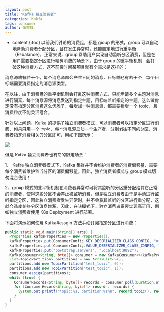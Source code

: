 ```yaml
---
layout: post
title: "Kafka 独立消费者"
categories: Kakfa
tags: consumer
author: 张乘辉
---
```


* content
{:toc}
以前我们讨论的消费组，都是 group 的形式，group 可以自动地帮助消费者分配分区，且在发生异常时，还能自定地进行重平衡（Rebalance）。正常来说，group 帮助用户实现自动监听分区消费，但是在用户需要指定分区进行精确消费的场景下，由于 group 的重平衡机制，会打破这种消费方式，这不前段时间某项目就有个需求是这样的：

消息源端有若干个，每个消息源都会产生不同的消息，目标端也有若干个，每个目标端需要消费指定的消息源类型。





















在以往，由于消费组的重平衡机制会打乱这种消费方式，只能申请多个主题对消息进行隔离，每个消息源将消息发送到指定主题，目标端监听指定的主题。这么做肯定没有指定分区消费这么优雅了，每增加一种消息源，都需要新增一个 topic，且消费粒度不能灵活组合。

针对以上问题，Kafka 的提供了独立消费者模式，可以消费者可以指定分区进行消费，如果只用一个 topic，每个消息源启动一个生产者，分别发往不同的分区，消费者指定消费相关的分区即可，用如下图所示：

![](https://gitee.com/objcoding/md-picture/raw/master/img/20200919125216.png)

但是 Kafka 独立消费者也有它的限定场景：

1、 Kafka 独立消费者模式下，Kafka 集群并不会维护消费者的消费偏移量，需要每个消费者维护监听分区的消费偏移量，因此，独立消费者模式与 group 模式切勿混合使用！

2、group 模式的重平衡机制在消费者异常时可将其监听的分区重分配给其它正常的消费者，使得这些分区不会停止被监听消费，但是独立消费者由于是手动进行监听指定分区，因此独立消费者发生异常时，并不会将其监听的分区进行重分配，这就会造成某些分区消息堆积。因此，在该模式下，独立消费者需要实现高可用，例如独立消费者使用 K8s Deployment 进行部署。

下面将演示如何使用 Kafka#assgin 方法手动订阅指定分区进行消费：

```java
public static void main(String[] args) {
  Properties kafkaProperties = new Properties();
  kafkaProperties.put(ConsumerConfig.KEY_DESERIALIZER_CLASS_CONFIG, "org.apache.kafka.common.serialization.StringDeserializer");
  kafkaProperties.put(ConsumerConfig.VALUE_DESERIALIZER_CLASS_CONFIG, "org.apache.kafka.common.serialization.ByteArrayDeserializer");
  kafkaProperties.put("bootstrap.servers", "localhost:9092");
  KafkaConsumer<String, byte[]> consumer = new KafkaConsumer<>(kafkaProperties);
  List<TopicPartition> partitions = new ArrayList<>();
  partitions.add(new TopicPartition("test_topic", 0));
  partitions.add(new TopicPartition("test_topic", 1));
  consumer.assign(partitions);
  while (true) {
    ConsumerRecords<String, byte[]> records = consumer.poll(Duration.ofMillis(3000));
    for (ConsumerRecord<String, byte[]> record : records) {
      System.out.printf("topic:%s, partition:%s%n", record.topic(), record.partition());
    }
  }
}
```

